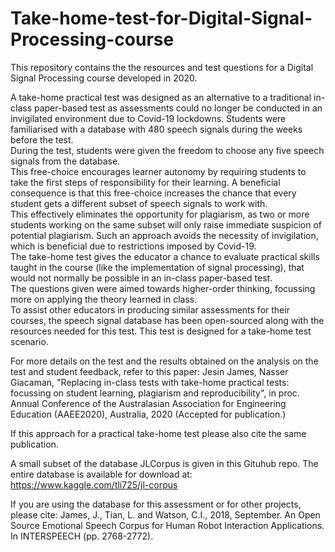 # Take-home-test-for-Digital-Signal-Processing-course
This repository contains the the resources and test questions for a Digital Signal Processing course developed in 2020.   

A take-home practical test was designed as an alternative to a traditional in-class paper-based test as assessments could no longer be conducted in an invigilated environment due to Covid-19 lockdowns.
Students were familiarised with a database with 480 speech signals during the weeks before the test.  
During the test, students were given the freedom to choose any five speech signals from the database.  
This free-choice encourages learner autonomy by requiring students to take the first steps of responsibility for their learning.  A beneficial consequence is that this free-choice increases the chance that every student gets a different subset of speech signals to work with.  
This effectively eliminates the opportunity for plagiarism, as two or more students working on the same subset will only raise immediate suspicion of potential plagiarism.
Such an approach avoids the necessity of invigilation, which is beneficial due to restrictions imposed by Covid-19.   
The take-home test gives the educator a chance to evaluate practical skills taught in the course (like the implementation of signal processing), that would not normally be possible in an in-class paper-based test.  
The questions given were aimed towards higher-order thinking, focussing more on applying the theory learned in class.  
To assist other educators in producing similar assessments for their courses, the speech signal database has been open-sourced along with the resources needed for this test.
This test is designed for a take-home test scenario. 

For more details on the test and the results obtained on the analysis on the test and student feedback, refer to this paper: 
Jesin James, Nasser Giacaman, "Replacing in-class tests with take-home practical tests: focussing on student learning, plagiarism and reproducibility", in proc. Annual Conference of the Australasian Association for Engineering Education (AAEE2020), Australia, 2020 (Accepted for publication.)

If this approach for a practical take-home test please also cite the same publication.

A small subset of the database JLCorpus is given in this Gituhub repo.
The entire database is available for download at: https://www.kaggle.com/tli725/jl-corpus

If you are using the database for this assessment or for other projects, please cite: 
James, J., Tian, L. and Watson, C.I., 2018, September. An Open Source Emotional Speech Corpus for Human Robot Interaction Applications. In INTERSPEECH (pp. 2768-2772).

